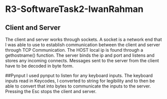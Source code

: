 # R3-SoftwareTask2-IwanRahman

## Client and Server

The client and server works through sockets. A socket is a network end that I was able to use to establish communication
between the client and server through TCP Communication. The HOST local ip is found through a gethostname() function. 
The server binds the ip and port and listens and stores any incoming connects. Messages sent to the server from the 
client have to be decoded in byte form.

##Pynput
I used pynput to listen for any keyboard inputs. The keyboard inputs read in Keycodes, I converted to string for 
legibility and to then be able to convert that into bytes to communicate the inputs to the server. Pressing the Esc 
stops the client and server.



 

